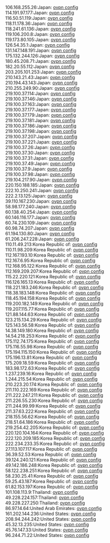 106.168.255.26:Japan: [ovpn config](vpn/106_168_255_26.ovpn)  
114.191.97.177:Japan: [ovpn config](vpn/114_191_97_177.ovpn)  
116.50.51.119:Japan: [ovpn config](vpn/116_50_51_119.ovpn)  
118.11.178.36:Japan: [ovpn config](vpn/118_11_178_36.ovpn)  
118.241.61.136:Japan: [ovpn config](vpn/118_241_61_136.ovpn)  
119.106.200.8:Japan: [ovpn config](vpn/119_106_200_8.ovpn)  
119.173.80.105:Japan: [ovpn config](vpn/119_173_80_105.ovpn)  
126.54.35.1:Japan: [ovpn config](vpn/126_54_35_1.ovpn)  
131.147.148.191:Japan: [ovpn config](vpn/131_147_148_191.ovpn)  
175.132.244.126:Japan: [ovpn config](vpn/175_132_244_126.ovpn)  
180.45.208.71:Japan: [ovpn config](vpn/180_45_208_71.ovpn)  
182.20.55.112:Japan: [ovpn config](vpn/182_20_55_112.ovpn)  
203.205.101.253:Japan: [ovpn config](vpn/203_205_101_253.ovpn)  
210.143.21.43:Japan: [ovpn config](vpn/210_143_21_43.ovpn)  
210.194.43.143:Japan: [ovpn config](vpn/210_194_43_143.ovpn)  
210.255.249.90:Japan: [ovpn config](vpn/210_255_249_90.ovpn)  
219.100.37.114:Japan: [ovpn config](vpn/219_100_37_114.ovpn)  
219.100.37.146:Japan: [ovpn config](vpn/219_100_37_146.ovpn)  
219.100.37.163:Japan: [ovpn config](vpn/219_100_37_163.ovpn)  
219.100.37.177:Japan: [ovpn config](vpn/219_100_37_177.ovpn)  
219.100.37.179:Japan: [ovpn config](vpn/219_100_37_179.ovpn)  
219.100.37.181:Japan: [ovpn config](vpn/219_100_37_181.ovpn)  
219.100.37.186:Japan: [ovpn config](vpn/219_100_37_186.ovpn)  
219.100.37.198:Japan: [ovpn config](vpn/219_100_37_198.ovpn)  
219.100.37.207:Japan: [ovpn config](vpn/219_100_37_207.ovpn)  
219.100.37.221:Japan: [ovpn config](vpn/219_100_37_221.ovpn)  
219.100.37.26:Japan: [ovpn config](vpn/219_100_37_26.ovpn)  
219.100.37.30:Japan: [ovpn config](vpn/219_100_37_30.ovpn)  
219.100.37.31:Japan: [ovpn config](vpn/219_100_37_31.ovpn)  
219.100.37.49:Japan: [ovpn config](vpn/219_100_37_49.ovpn)  
219.100.37.9:Japan: [ovpn config](vpn/219_100_37_9.ovpn)  
219.100.37.98:Japan: [ovpn config](vpn/219_100_37_98.ovpn)  
219.104.217.90:Japan: [ovpn config](vpn/219_104_217_90.ovpn)  
220.150.188.185:Japan: [ovpn config](vpn/220_150_188_185.ovpn)  
222.10.250.241:Japan: [ovpn config](vpn/222_10_250_241.ovpn)  
222.2.13.125:Japan: [ovpn config](vpn/222_2_13_125.ovpn)  
39.110.167.230:Japan: [ovpn config](vpn/39_110_167_230.ovpn)  
58.98.177.240:Japan: [ovpn config](vpn/58_98_177_240.ovpn)  
60.138.40.254:Japan: [ovpn config](vpn/60_138_40_254.ovpn)  
60.146.116.177:Japan: [ovpn config](vpn/60_146_116_177.ovpn)  
60.74.230.109:Japan: [ovpn config](vpn/60_74_230_109.ovpn)  
60.98.74.207:Japan: [ovpn config](vpn/60_98_74_207.ovpn)  
61.194.130.80:Japan: [ovpn config](vpn/61_194_130_80.ovpn)  
61.206.247.228:Japan: [ovpn config](vpn/61_206_247_228.ovpn)  
110.11.49.213:Korea Republic of: [ovpn config](vpn/110_11_49_213.ovpn)  
110.11.98.209:Korea Republic of: [ovpn config](vpn/110_11_98_209.ovpn)  
112.167.193.10:Korea Republic of: [ovpn config](vpn/112_167_193_10.ovpn)  
112.167.6.95:Korea Republic of: [ovpn config](vpn/112_167_6_95.ovpn)  
112.168.95.122:Korea Republic of: [ovpn config](vpn/112_168_95_122.ovpn)  
112.169.209.207:Korea Republic of: [ovpn config](vpn/112_169_209_207.ovpn)  
115.22.220.121:Korea Republic of: [ovpn config](vpn/115_22_220_121.ovpn)  
116.126.165.13:Korea Republic of: [ovpn config](vpn/116_126_165_13.ovpn)  
118.221.183.246:Korea Republic of: [ovpn config](vpn/118_221_183_246.ovpn)  
118.38.183.148:Korea Republic of: [ovpn config](vpn/118_38_183_148.ovpn)  
118.45.194.158:Korea Republic of: [ovpn config](vpn/118_45_194_158.ovpn)  
119.200.182.149:Korea Republic of: [ovpn config](vpn/119_200_182_149.ovpn)  
119.207.115.77:Korea Republic of: [ovpn config](vpn/119_207_115_77.ovpn)  
121.88.144.63:Korea Republic of: [ovpn config](vpn/121_88_144_63.ovpn)  
123.215.134.29:Korea Republic of: [ovpn config](vpn/123_215_134_29.ovpn)  
125.143.56.58:Korea Republic of: [ovpn config](vpn/125_143_56_58.ovpn)  
14.38.149.180:Korea Republic of: [ovpn config](vpn/14_38_149_180.ovpn)  
14.54.218.253:Korea Republic of: [ovpn config](vpn/14_54_218_253.ovpn)  
175.112.74.175:Korea Republic of: [ovpn config](vpn/175_112_74_175.ovpn)  
175.116.55.98:Korea Republic of: [ovpn config](vpn/175_116_55_98.ovpn)  
175.194.115.150:Korea Republic of: [ovpn config](vpn/175_194_115_150.ovpn)  
175.196.13.81:Korea Republic of: [ovpn config](vpn/175_196_13_81.ovpn)  
175.209.18.59:Korea Republic of: [ovpn config](vpn/175_209_18_59.ovpn)  
183.98.172.63:Korea Republic of: [ovpn config](vpn/183_98_172_63.ovpn)  
1.237.239.16:Korea Republic of: [ovpn config](vpn/1_237_239_16.ovpn)  
1.244.215.54:Korea Republic of: [ovpn config](vpn/1_244_215_54.ovpn)  
210.223.20.174:Korea Republic of: [ovpn config](vpn/210_223_20_174.ovpn)  
211.110.222.169:Korea Republic of: [ovpn config](vpn/211_110_222_169.ovpn)  
211.222.247.211:Korea Republic of: [ovpn config](vpn/211_222_247_211.ovpn)  
211.226.55.230:Korea Republic of: [ovpn config](vpn/211_226_55_230.ovpn)  
211.244.99.99:Korea Republic of: [ovpn config](vpn/211_244_99_99.ovpn)  
211.37.63.222:Korea Republic of: [ovpn config](vpn/211_37_63_222.ovpn)  
218.155.56.62:Korea Republic of: [ovpn config](vpn/218_155_56_62.ovpn)  
218.51.64.186:Korea Republic of: [ovpn config](vpn/218_51_64_186.ovpn)  
219.254.42.205:Korea Republic of: [ovpn config](vpn/219_254_42_205.ovpn)  
220.120.104.164:Korea Republic of: [ovpn config](vpn/220_120_104_164.ovpn)  
222.120.209.185:Korea Republic of: [ovpn config](vpn/222_120_209_185.ovpn)  
222.234.233.35:Korea Republic of: [ovpn config](vpn/222_234_233_35.ovpn)  
27.113.107.117:Korea Republic of: [ovpn config](vpn/27_113_107_117.ovpn)  
36.39.52.53:Korea Republic of: [ovpn config](vpn/36_39_52_53.ovpn)  
39.124.240.121:Korea Republic of: [ovpn config](vpn/39_124_240_121.ovpn)  
49.142.186.248:Korea Republic of: [ovpn config](vpn/49_142_186_248.ovpn)  
58.122.238.251:Korea Republic of: [ovpn config](vpn/58_122_238_251.ovpn)  
58.230.25.41:Korea Republic of: [ovpn config](vpn/58_230_25_41.ovpn)  
59.25.43.187:Korea Republic of: [ovpn config](vpn/59_25_43_187.ovpn)  
61.82.153.197:Korea Republic of: [ovpn config](vpn/61_82_153_197.ovpn)  
101.108.113.9:Thailand: [ovpn config](vpn/101_108_113_9.ovpn)  
49.228.224.157:Thailand: [ovpn config](vpn/49_228_224_157.ovpn)  
49.228.227.250:Thailand: [ovpn config](vpn/49_228_227_250.ovpn)  
86.97.14.64:United Arab Emirates: [ovpn config](vpn/86_97_14_64.ovpn)  
161.202.144.236:United States: [ovpn config](vpn/161_202_144_236.ovpn)  
208.94.244.242:United States: [ovpn config](vpn/208_94_244_242.ovpn)  
45.32.13.235:United States: [ovpn config](vpn/45_32_13_235.ovpn)  
45.76.147.33:United States: [ovpn config](vpn/45_76_147_33.ovpn)  
96.244.71.22:United States: [ovpn config](vpn/96_244_71_22.ovpn)  
